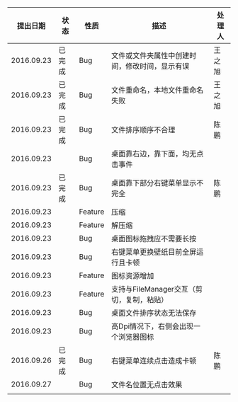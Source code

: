 |提出日期|状态|性质|描述|处理人|
|----|----|----|----|----|
|2016.09.23|已完成|Bug|文件或文件夹属性中创建时间，修改时间，显示有误|王之旭|
|2016.09.23|已完成|Bug|文件重命名，本地文件重命名失败|王之旭|
|2016.09.23|已完成|Bug|文件排序顺序不合理|陈鹏|
|2016.09.23||Bug|桌面靠右边，靠下面，均无点击事件||
|2016.09.23|已完成|Bug|桌面靠下部分右键菜单显示不完全|陈鹏|
|2016.09.23||Feature|压缩||
|2016.09.23||Feature|解压缩||
|2016.09.23||Bug|桌面图标拖拽应不需要长按||
|2016.09.23||Bug|右键菜单更换壁纸目前全屏运行且卡顿||
|2016.09.23||Feature|图标资源增加||
|2016.09.23||Feature|支持与FileManager交互（剪切，复制，粘贴）||
|2016.09.23||Bug|桌面文件排序状态无法保存||
|2016.09.23||Bug|高Dpi情况下，右侧会出现一个浏览器图标||
|2016.09.26|已完成|Bug|右键菜单连续点击造成卡顿|陈鹏|
|2016.09.27||Bug|文件名位置无点击效果||
||||||
